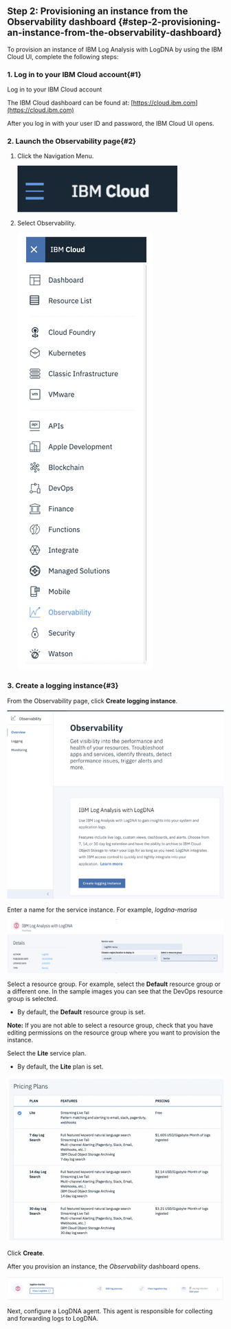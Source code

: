 ## Step 2: Provisioning an instance from the Observability dashboard {#step-2-provisioning-an-instance-from-the-observability-dashboard}

To provision an instance of IBM Log Analysis with LogDNA by using the IBM Cloud UI, complete the following steps:

### 1.  Log in to your IBM Cloud account{#1}

Log in to your IBM Cloud account

The IBM Cloud dashboard can be found at: [https://cloud.ibm.com](https://cloud.ibm.com)

After you log in with your user ID and password, the IBM Cloud UI opens.

### 2. Launch the Observability page{#2}

1. Click the Navigation Menu.

    ![](../images/logdna_img7.png)

2. Select Observability.

    ![](../images/logdna_img8.png)

### 3. Create a logging instance{#3}

From the Observability page, click **Create logging instance**.

![](../images/logdna_img9.png)

Enter a name for the service instance. For example, _logdna-marisa_

![](../images/logdna_img10.png)

Select a resource group. For example, select the **Default** resource group or a different one. In the sample images you can see that the DevOps resource group is selected.

* By default, the **Default** resource group is set.

**Note:** If you are not able to select a resource group, check that you have editing permissions on the resource group where you want to provision the instance.

Select the **Lite** service plan. 

* By default, the **Lite** plan is set.

![](../images/logdna_img11.png)

Click **Create**.

After you provision an instance, the _Observability_ dashboard opens.

![](../images/logdna_img12.png)

Next, configure a LogDNA agent. This agent is responsible for collecting and forwarding logs to LogDNA.